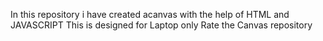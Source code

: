 In this repository i have created acanvas with the help of HTML and JAVASCRIPT
This is designed for Laptop only
Rate the Canvas repository 
